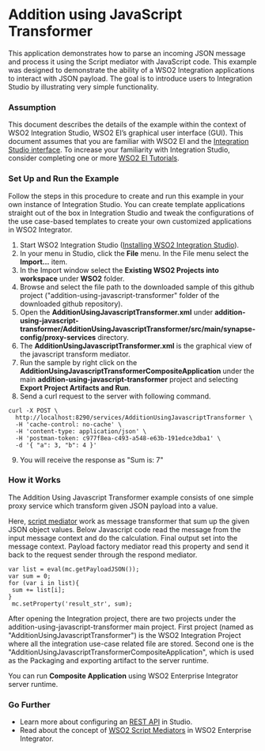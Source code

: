 # Addition using JavaScript Transformer

This application demonstrates how to parse an incoming JSON message and process it using the Script mediator with JavaScript code. This example was designed to demonstrate the ability of a WSO2 Integration applications to interact with JSON payload. The goal is to introduce users to Integration Studio by illustrating very simple functionality.

### Assumption

This document describes the details of the example within the context of WSO2 Integration Studio, WSO2 EI’s graphical user interface (GUI). This document assumes that you are familiar with WSO2 EI and the [Integration Studio interface](https://ei.docs.wso2.com/en/latest/micro-integrator/overview/quick-start-guide/). To increase your familiarity with Integration Studio, consider completing one or more [WSO2 EI Tutorials](https://ei.docs.wso2.com/en/latest/micro-integrator/use-cases/integration-use-cases/).

### Set Up and Run the Example

Follow the steps in this procedure to create and run this example in your own instance of Integration Studio. You can create template applications straight out of the box in Integration Studio and tweak the configurations of the use case-based templates to create your own customized applications in WSO2 Integrator.

1. Start WSO2 Integration Studio ([Installing WSO2 Integration Studio](https://ei.docs.wso2.com/en/latest/micro-integrator/develop/installing-WSO2-Integration-Studio/)).
2. In your menu in Studio, click the **File** menu. In the File menu select the **Import...** item.
3. In the Import window select the **Existing WSO2 Projects into workspace** under **WSO2** folder.
4. Browse and select the file path to the downloaded sample of this github project ("addition-using-javascript-transformer" folder of the downloaded github repository).
5. Open the **AdditionUsingJavascriptTransformer.xml** under **addition-using-javascript-transformer/AdditionUsingJavascriptTransformer/src/main/synapse-config/proxy-services** directory. 
6. The **AdditionUsingJavascriptTransformer.xml** is the graphical view of the javascript transform mediator.
7. Run the sample by right click on the **AdditionUsingJavascriptTransformerCompositeApplication** under the main **addition-using-javascript-transformer** project and selecting **Export Project Artifacts and Run**.
8. Send a curl request to the server with following command.
``` 
curl -X POST \
  http://localhost:8290/services/AdditionUsingJavascriptTransformer \
  -H 'cache-control: no-cache' \
  -H 'content-type: application/json' \
  -H 'postman-token: c977f8ea-c493-a548-e63b-191edce3dba1' \
  -d '{ "a": 3, "b": 4 }' 
```
9. You will receive the response as "Sum is: 7"

### How it Works
The Addition Using Javascript Transformer example consists of one simple proxy service which transform given JSON payload into a value.

Here, [script mediator](https://ei.docs.wso2.com/en/latest/micro-integrator/references/mediators/script-Mediator/) work as message transformer that sum up the given JSON object values. Below Javascript code read the message from the input message context and do the calculation. Final output set into the message context. Payload factory mediator read this property and send it back to the request sender through the respond mediator.
```
var list = eval(mc.getPayloadJSON());
var sum = 0;
for (var i in list){
 sum += list[i];
}
 mc.setProperty('result_str', sum);
```

After opening the Integration project, there are two projects under the addition-using-javascript-transformer main project. First project (named as "AdditionUsingJavascriptTransformer") is the WSO2 Integration Project where all the integration use-case related file are stored. Second one is the "AdditionUsingJavascriptTransformerCompositeApplication", which is used as the Packaging and exporting artifact to the server runtime. 

You can run **Composite Application** using WSO2 Enterprise Integrator server runtime.
### Go Further

* Learn more about configuring an [REST API](https://ei.docs.wso2.com/en/latest/micro-integrator/references/synapse-properties/rest-api-properties/) in Studio.
* Read about the concept of [WSO2 Script Mediators](https://ei.docs.wso2.com/en/latest/micro-integrator/references/mediators/about-mediators/) in WSO2 Enterprise Integrator.